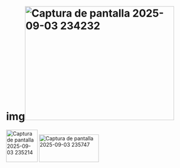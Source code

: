 # img<img width="404" height="309" alt="Captura de pantalla 2025-09-03 234232" src="https://github.com/user-attachments/assets/8f861d44-870d-4eb6-9edd-0319fa80149a" />
<img width="85" height="88" alt="Captura de pantalla 2025-09-03 235214" src="https://github.com/user-attachments/assets/e1291266-42a6-48b7-8579-c76ed3f8bf19" />
<img width="162" height="75" alt="Captura de pantalla 2025-09-03 235747" src="https://github.com/user-attachments/assets/b0ad5307-5b57-4161-a1b2-ddd431676976" />
